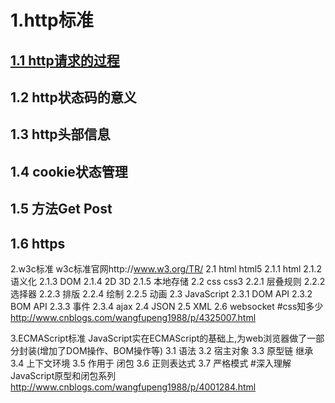# 1.http标准
## [1.1 http请求的过程](./details/1.http标准.md)
## 1.2 http状态码的意义
## 1.3 http头部信息
## 1.4 cookie状态管理
## 1.5 方法Get Post
## 1.6 https

2.w3c标准
w3c标准官网http://www.w3.org/TR/
2.1 html html5
2.1.1 html
2.1.2 语义化
2.1.3 DOM
2.1.4 2D 3D
2.1.5 本地存储
2.2 css css3
2.2.1 层叠规则
2.2.2 选择器
2.2.3 排版
2.2.4 绘制
2.2.5 动画
2.3 JavaScript
2.3.1 DOM API
2.3.2 BOM API
2.3.3 事件
2.3.4 ajax
2.4 JSON
2.5 XML
2.6 websocket
#css知多少 http://www.cnblogs.com/wangfupeng1988/p/4325007.html

3.ECMAScript标准
JavaScript实在ECMAScript的基础上,为web浏览器做了一部分封装(增加了DOM操作、BOM操作等)
3.1 语法
3.2 宿主对象
3.3 原型链 继承
3.4 上下文环境
3.5 作用于 闭包
3.6 正则表达式
3.7 严格模式
#深入理解JavaScript原型和闭包系列 http://www.cnblogs.com/wangfupeng1988/p/4001284.html